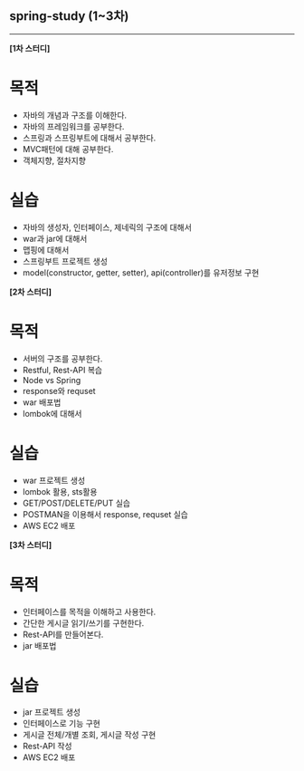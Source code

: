 ## spring-study (1~3차)


***
**[1차 스터디]**

# 목적
- 자바의 개념과 구조를 이해한다.
- 자바의 프레임워크를 공부한다.
- 스프링과 스프링부트에 대해서 공부한다.
- MVC패턴에 대해 공부한다.
- 객체지향, 절차지향

# 실습
- 자바의 생성자, 인터페이스, 제네릭의 구조에 대해서
- war과 jar에 대해서 
- 맵핑에 대해서 
- 스프링부트 프로젝트 생성
- model(constructor, getter, setter), api(controller)를 유저정보 구현 



**[2차 스터디]**

# 목적
- 서버의 구조를 공부한다.
- Restful, Rest-API 복습
- Node vs Spring
- response와 requset 
- war 배포법
- lombok에 대해서

# 실습
- war 프로젝트 생성
- lombok 활용, sts활용
- GET/POST/DELETE/PUT 실습 
- POSTMAN을 이용해서 response, requset 실습
- AWS EC2 배포



**[3차 스터디]**

# 목적
- 인터페이스를 목적을 이해하고 사용한다. 
- 간단한 게시글 읽기/쓰기를 구현한다.
- Rest-API를 만들어본다.
- jar 배포법

# 실습
- jar 프로젝트 생성
- 인터페이스로 기능 구현
- 게시글 전체/개별 조회, 게시글 작성 구현 
- Rest-API 작성 
- AWS EC2 배포

